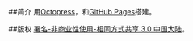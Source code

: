 ##简介
用[Octopress](https://github.com/imathis/octopress)，和[GitHub Pages](http://pages.github.com/)搭建。

##版权
[署名-非商业性使用-相同方式共享 3.0 中国大陆](http://creativecommons.org/licenses/by-nc-sa/3.0/cn/)。
